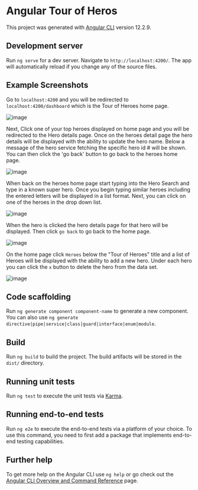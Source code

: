 # Angular Tour of Heros

This project was generated with [Angular CLI](https://github.com/angular/angular-cli) version 12.2.9.

## Development server

Run `ng serve` for a dev server. Navigate to `http://localhost:4200/`. The app will automatically reload if you change any of the source files.

## Example Screenshots


Go to `localhost:4200` and you will be redirected to `localhost:4200/dashboard` which is the Tour of Heroes home page. 

![image](https://user-images.githubusercontent.com/40038829/142356909-26281b3a-0eeb-44f6-861f-00a993588161.png)

Next, Click one of your top heroes displayed on home page and you will be redirected to the Hero details page. Once on the heroes detail page the hero details will be displayed with the ability to update the hero name. Below a message of the hero service fetching the specific hero id # will be shown. You can then click the 'go back' button to go back to the heroes home page.

![image](https://user-images.githubusercontent.com/40038829/142358284-9edaaa10-4f6c-4b23-8b09-d64635c075c7.png)

When back on the heroes home page start typing into the Hero Search and type in a known super hero. Once you begin typing similar heroes including the entered letters will be displayed in a list format. Next, you can click on one of the heroes in the drop down list.

![image](https://user-images.githubusercontent.com/40038829/142357665-3c7bea2b-e6ee-4843-9caf-266dc75f98f7.png)

When the hero is clicked the hero details page for that hero will be displayed. Then click `go back` to go back to the home page.

![image](https://user-images.githubusercontent.com/40038829/142357860-179792d7-b586-4096-b598-6632a018f1c9.png)

On the home page click `Heroes` below the "Tour of Heroes" title and a list of Heroes will be displayed with the ability to add a new hero. Under each hero you can click the `x` button to delete the hero from the data set. 

![image](https://user-images.githubusercontent.com/40038829/142359196-af574dd3-f50a-41cd-a15c-702de6d9c5af.png)




## Code scaffolding

Run `ng generate component component-name` to generate a new component. You can also use `ng generate directive|pipe|service|class|guard|interface|enum|module`.

## Build

Run `ng build` to build the project. The build artifacts will be stored in the `dist/` directory.

## Running unit tests

Run `ng test` to execute the unit tests via [Karma](https://karma-runner.github.io).

## Running end-to-end tests

Run `ng e2e` to execute the end-to-end tests via a platform of your choice. To use this command, you need to first add a package that implements end-to-end testing capabilities.

## Further help

To get more help on the Angular CLI use `ng help` or go check out the [Angular CLI Overview and Command Reference](https://angular.io/cli) page.
